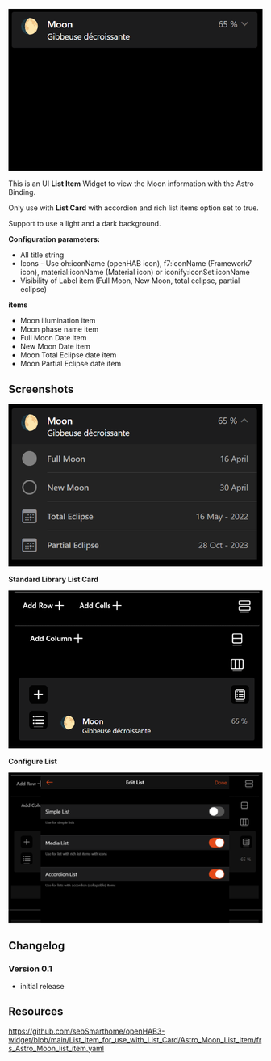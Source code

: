 ![Screen1](https://github.com/sebSmarthome/openHAB3-widget/raw/main/List_Item_for_use_with_List_Card/Astro_Moon_List_Item/screenshots/AstroMoonListItemScreenShot.gif)

This is an UI **List Item** Widget to view the Moon information with the Astro Binding.

Only use with **List Card** with accordion and rich list items option set to true.

Support to use a light and a dark background.

**Configuration parameters:**

* All title string
* Icons - Use oh:iconName (openHAB icon), f7:iconName (Framework7 icon), material:iconName (Material icon) or iconify:iconSet:iconName
* Visibility of Label item (Full Moon, New Moon, total eclipse, partial eclipse)

**items**

* Moon illumination item
* Moon phase name item
* Full Moon Date item
* New Moon Date item
* Moon Total Eclipse date item
* Moon Partial Eclipse date item

## Screenshots

![Screen4](https://github.com/sebSmarthome/openHAB3-widget/raw/main/List_Item_for_use_with_List_Card/Astro_Moon_List_Item/screenshots/AstroMoonListItemScreenShot4.PNG)

**Standard Library List Card**

![Screen2](https://github.com/sebSmarthome/openHAB3-widget/raw/main/List_Item_for_use_with_List_Card/Astro_Moon_List_Item/screenshots/AstroMoonListItemScreenShot3.PNG)

**Configure List**

![Screen3](https://github.com/sebSmarthome/openHAB3-widget/raw/main/List_Item_for_use_with_List_Card/Astro_Moon_List_Item/screenshots/AstroMoonListItemScreenShot2.PNG)

## Changelog

### Version 0.1

* initial release

## Resources

<https://github.com/sebSmarthome/openHAB3-widget/blob/main/List_Item_for_use_with_List_Card/Astro_Moon_List_Item/frs_Astro_Moon_list_item.yaml>